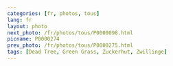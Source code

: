 ```yaml
---
categories: [fr, photos, tous]
lang: fr
layout: photo
next_photo: /fr/photos/tous/P0000098.html
picname: P0000274
prev_photo: /fr/photos/tous/P0000275.html
tags: [Dead Tree, Green Grass, Zuckerhut, Zwillinge]
---
```

